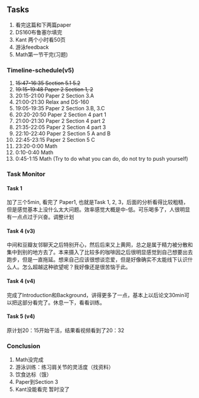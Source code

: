 ## Tasks
1. 看完这篇和下两篇paper
2. DS160布鲁塞尔填完
3. Kant 两个小时看50页
4. 游泳feedback
5. Math第一节干完(习题)

### Timeline-schedule(v5)
1. ~~15:47-16:35 Section 5.1 5.2~~
4. ~~19:15-19:48 Paper 2 Section 1, 2~~
6. 20:15-21:00 Paper 2 Section 3.A
7. 21:00-21:30 Relax and DS-160
8. 19:05-19:35 Paper 2 Section 3.B, 3.C
9. 20:20-20:50 Paper 2 Section 4 part 1
10. 21:00-21:30 Paper 2 Section 4 part 2
11. 21:35-22:05 Paper 2 Section 4 part 3
12. 22:10-22:40 Paper 2 Section 5 A and B
13. 22:45-23:15 Paper 2 Section 5 C
14. 23:20-0:00 Math 
15. 0:10-0:40 Math
16. 0:45-1:15 Math
(Try to do what you can do, do not try to push yourself)

### Task Monitor
#### Task 1
加了三个5min, 看完了 Paper1, 也就是Task 1, 2, 3，后面的分析看得比较粗糙，但是感觉基本上没什么太大问题。效率感觉大概是中-低。可乐喝多了，人很明显有一点点过于兴奋。调整计划
#### Task 4 (v3)
中间和豆瓣友邻聊天之后特别开心，然后后来又上黄网，总之是属于精力被分散和集中到别的地方去了。本来摄入了比较多的咖啡因之后很明显感觉到自己想要出去跑步，但是一直拖延。想来自己应该很想谈恋爱，但是好像确实不太能线下认识什么人。怎么超越这种欲望呢？我好像还是很苦恼于此。
#### Task 4 (v4)
完成了Introduction和Background，讲得更多了一点，基本上以后论文30min可以把这部分看完了。休息一下，看看训练。

#### Task 5 (v4)
原计划20：15开始干活，结果看视频看到了20：32

### Conclusion
1. Math没完成
2. 游泳训练：练习肩关节的灵活度（找资料）
3. 饮食达标（饿）
4. Paper到Section 3
5. Kant没能看完
暂时没了




